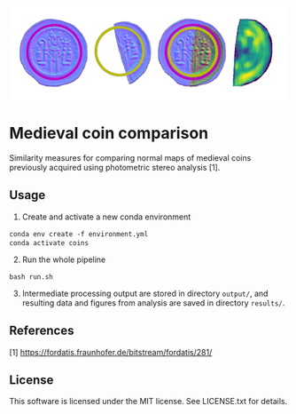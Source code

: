 ![Medieval coin similarity processing](coinsim.webp)


# Medieval coin comparison

Similarity measures for comparing normal maps of medieval coins previously
acquired using photometric stereo analysis [1].


## Usage

1. Create and activate a new conda environment
```
conda env create -f environment.yml
conda activate coins
```

2. Run the whole pipeline
```
bash run.sh
```

3. Intermediate processing output are stored in directory `output/`, and
resulting data and figures from analysis are saved in directory `results/`.


## References

[1] https://fordatis.fraunhofer.de/bitstream/fordatis/281/


## License

This software is licensed under the MIT license. See LICENSE.txt for details.

